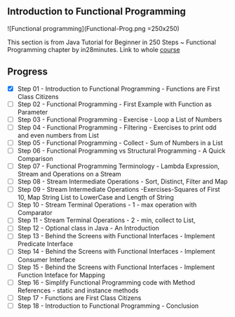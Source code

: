 ## Introduction to Functional Programming

![Functional programming](Functional-Prog.png =250x250)

This section is from Java Tutorial for Beginner in 250 Steps ~ Functional Programming chapter by in28minutes.
Link to whole [course](https://courses.in28minutes.com/p/java-tutorial-for-beginner-in-250-steps)

## Progress


- [x] Step 01 - Introduction to Functional Programming - Functions are First Class Citizens
- [ ] Step 02 - Functional Programming - First Example with Function as Parameter
- [ ] Step 03 - Functional Programming - Exercise - Loop a List of Numbers
- [ ] Step 04 - Functional Programming - Filtering - Exercises to print odd and even numbers from List
- [ ] Step 05 - Functional Programming - Collect - Sum of Numbers in a List
- [ ] Step 06 - Functional Programming vs Structural Programming - A Quick Comparison
- [ ] Step 07 - Functional Programming Terminology - Lambda Expression, Stream and Operations on a Stream
- [ ] Step 08 - Stream Intermediate Operations - Sort, Distinct, Filter and Map
- [ ] Step 09 - Stream Intermediate Operations -Exercises-Squares of First 10, Map String List to LowerCase and Length of String
- [ ] Step 10 - Stream Terminal Operations - 1 - max operation with Comparator
- [ ] Step 11 - Stream Terminal Operations - 2 - min, collect to List,
- [ ] Step 12 - Optional class in Java - An Introduction
- [ ] Step 13 - Behind the Screens with Functional Interfaces - Implement Predicate Interface
- [ ] Step 14 - Behind the Screens with Functional Interfaces - Implement Consumer Interface
- [ ] Step 15 - Behind the Screens with Functional Interfaces - Implement Function Inteface for Mapping
- [ ] Step 16 - Simplify Functional Programming code with Method References - static and instance methods
- [ ] Step 17 - Functions are First Class Citizens
- [ ] Step 18 - Introduction to Functional Programming - Conclusion